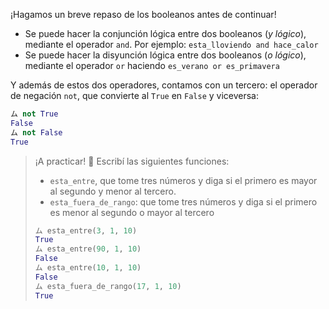 ¡Hagamos un breve repaso de los booleanos antes de continuar!

* Se puede hacer la conjunción lógica entre dos booleanos (_y lógico_), mediante el operador `and`. Por ejemplo: `esta_lloviendo and hace_calor`
* Se puede hacer la disyunción lógica entre dos booleanos (_o lógico_), mediante el operador `or` haciendo `es_verano or es_primavera`

Y además de estos dos operadores, contamos con un tercero: el operador de negación `not`, que convierte al `True` en `False` y viceversa:

```python
ム not True
False
ム not False
True
```

> ¡A practicar! :muscle: Escribí las siguientes funciones:
>
> * `esta_entre`, que tome tres números y diga si el primero es mayor al segundo y menor al tercero.
> * `esta_fuera_de_rango`: que tome tres números y diga si el primero es menor al segundo o mayor al tercero
>
> ```python
> ム esta_entre(3, 1, 10)
> True
> ム esta_entre(90, 1, 10)
> False
> ム esta_entre(10, 1, 10)
> False
> ム esta_fuera_de_rango(17, 1, 10)
> True
> ```
>
